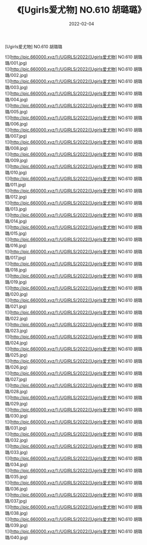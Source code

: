 ﻿---
layout: post
title:  《[Ugirls爱尤物] NO.610 胡璐璐》
date:   2022-02-04
img: http://pic.660000.xyz/1:/UGIRLS/2022/[Ugirls爱尤物] NO.610 胡璐璐/000.jpg
categories: [美女, 清纯, 唯美]
---

[Ugirls爱尤物] NO.610 胡璐璐

 ![](http://pic.660000.xyz/1:/UGIRLS/2022/[Ugirls爱尤物] NO.610 胡璐璐/001.jpg) <br>![](http://pic.660000.xyz/1:/UGIRLS/2022/[Ugirls爱尤物] NO.610 胡璐璐/002.jpg) <br>![](http://pic.660000.xyz/1:/UGIRLS/2022/[Ugirls爱尤物] NO.610 胡璐璐/003.jpg) <br>![](http://pic.660000.xyz/1:/UGIRLS/2022/[Ugirls爱尤物] NO.610 胡璐璐/004.jpg) <br>![](http://pic.660000.xyz/1:/UGIRLS/2022/[Ugirls爱尤物] NO.610 胡璐璐/005.jpg) <br>![](http://pic.660000.xyz/1:/UGIRLS/2022/[Ugirls爱尤物] NO.610 胡璐璐/006.jpg) <br>![](http://pic.660000.xyz/1:/UGIRLS/2022/[Ugirls爱尤物] NO.610 胡璐璐/007.jpg) <br>![](http://pic.660000.xyz/1:/UGIRLS/2022/[Ugirls爱尤物] NO.610 胡璐璐/008.jpg) <br>![](http://pic.660000.xyz/1:/UGIRLS/2022/[Ugirls爱尤物] NO.610 胡璐璐/009.jpg) <br>![](http://pic.660000.xyz/1:/UGIRLS/2022/[Ugirls爱尤物] NO.610 胡璐璐/010.jpg) <br>![](http://pic.660000.xyz/1:/UGIRLS/2022/[Ugirls爱尤物] NO.610 胡璐璐/011.jpg) <br>![](http://pic.660000.xyz/1:/UGIRLS/2022/[Ugirls爱尤物] NO.610 胡璐璐/012.jpg) <br>![](http://pic.660000.xyz/1:/UGIRLS/2022/[Ugirls爱尤物] NO.610 胡璐璐/013.jpg) <br>![](http://pic.660000.xyz/1:/UGIRLS/2022/[Ugirls爱尤物] NO.610 胡璐璐/014.jpg) <br>![](http://pic.660000.xyz/1:/UGIRLS/2022/[Ugirls爱尤物] NO.610 胡璐璐/015.jpg) <br>![](http://pic.660000.xyz/1:/UGIRLS/2022/[Ugirls爱尤物] NO.610 胡璐璐/016.jpg) <br>![](http://pic.660000.xyz/1:/UGIRLS/2022/[Ugirls爱尤物] NO.610 胡璐璐/017.jpg) <br>![](http://pic.660000.xyz/1:/UGIRLS/2022/[Ugirls爱尤物] NO.610 胡璐璐/018.jpg) <br>![](http://pic.660000.xyz/1:/UGIRLS/2022/[Ugirls爱尤物] NO.610 胡璐璐/019.jpg) <br>![](http://pic.660000.xyz/1:/UGIRLS/2022/[Ugirls爱尤物] NO.610 胡璐璐/020.jpg) <br>![](http://pic.660000.xyz/1:/UGIRLS/2022/[Ugirls爱尤物] NO.610 胡璐璐/021.jpg) <br>![](http://pic.660000.xyz/1:/UGIRLS/2022/[Ugirls爱尤物] NO.610 胡璐璐/022.jpg) <br>![](http://pic.660000.xyz/1:/UGIRLS/2022/[Ugirls爱尤物] NO.610 胡璐璐/023.jpg) <br>![](http://pic.660000.xyz/1:/UGIRLS/2022/[Ugirls爱尤物] NO.610 胡璐璐/024.jpg) <br>![](http://pic.660000.xyz/1:/UGIRLS/2022/[Ugirls爱尤物] NO.610 胡璐璐/025.jpg) <br>![](http://pic.660000.xyz/1:/UGIRLS/2022/[Ugirls爱尤物] NO.610 胡璐璐/026.jpg) <br>![](http://pic.660000.xyz/1:/UGIRLS/2022/[Ugirls爱尤物] NO.610 胡璐璐/027.jpg) <br>![](http://pic.660000.xyz/1:/UGIRLS/2022/[Ugirls爱尤物] NO.610 胡璐璐/028.jpg) <br>![](http://pic.660000.xyz/1:/UGIRLS/2022/[Ugirls爱尤物] NO.610 胡璐璐/029.jpg) <br>![](http://pic.660000.xyz/1:/UGIRLS/2022/[Ugirls爱尤物] NO.610 胡璐璐/030.jpg) <br>![](http://pic.660000.xyz/1:/UGIRLS/2022/[Ugirls爱尤物] NO.610 胡璐璐/031.jpg) <br>![](http://pic.660000.xyz/1:/UGIRLS/2022/[Ugirls爱尤物] NO.610 胡璐璐/032.jpg) <br>![](http://pic.660000.xyz/1:/UGIRLS/2022/[Ugirls爱尤物] NO.610 胡璐璐/033.jpg) <br>![](http://pic.660000.xyz/1:/UGIRLS/2022/[Ugirls爱尤物] NO.610 胡璐璐/034.jpg) <br>![](http://pic.660000.xyz/1:/UGIRLS/2022/[Ugirls爱尤物] NO.610 胡璐璐/035.jpg) <br>![](http://pic.660000.xyz/1:/UGIRLS/2022/[Ugirls爱尤物] NO.610 胡璐璐/036.jpg) <br>![](http://pic.660000.xyz/1:/UGIRLS/2022/[Ugirls爱尤物] NO.610 胡璐璐/037.jpg) <br>![](http://pic.660000.xyz/1:/UGIRLS/2022/[Ugirls爱尤物] NO.610 胡璐璐/038.jpg) <br>![](http://pic.660000.xyz/1:/UGIRLS/2022/[Ugirls爱尤物] NO.610 胡璐璐/039.jpg) <br>![](http://pic.660000.xyz/1:/UGIRLS/2022/[Ugirls爱尤物] NO.610 胡璐璐/040.jpg) <br>